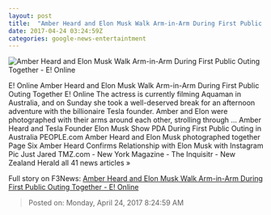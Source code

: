 ```yaml
---
layout: post
title:  "Amber Heard and Elon Musk Walk Arm-in-Arm During First Public Outing Together - E! Online"
date: 2017-04-24 03:24:59Z
categories: google-news-entertaintment
---
```


![Amber Heard and Elon Musk Walk Arm-in-Arm During First Public Outing Together - E! Online](http://akns-images.eonline.com/eol_images/Entire_Site/2017323/rs_600x600-170423175605-600.Amber-Heard-Elon-Musk-Australia.kg.042317.jpg?downsize=450:*&crop=450:350;left,top)

E! Online Amber Heard and Elon Musk Walk Arm-in-Arm During First Public Outing Together E! Online The actress is currently filming Aquaman in Australia, and on Sunday she took a well-deserved break for an afternoon adventure with the billionaire Tesla founder. Amber and Elon were photographed with their arms around each other, strolling through ... Amber Heard and Tesla Founder Elon Musk Show PDA During First Public Outing in Australia PEOPLE.com Amber Heard and Elon Musk photographed together Page Six Amber Heard Confirms Relationship with Elon Musk with Instagram Pic Just Jared TMZ.com - New York Magazine - The Inquisitr - New Zealand Herald all 41 news articles »


Full story on F3News: [Amber Heard and Elon Musk Walk Arm-in-Arm During First Public Outing Together - E! Online](http://www.f3nws.com/n/UgMjv)

> Posted on: Monday, April 24, 2017 8:24:59 AM
